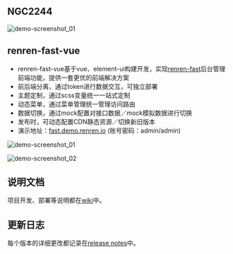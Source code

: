 ## NGC2244
![demo-screenshot_01](https://github.com/ppleo2/newpro/tree/master/demo-screenshot/NGC2244.png)

## renren-fast-vue
- renren-fast-vue基于vue、element-ui构建开发，实现[renren-fast](https://gitee.com/renrenio/renren-fast)后台管理前端功能，提供一套更优的前端解决方案
- 前后端分离，通过token进行数据交互，可独立部署
- 主题定制，通过scss变量统一一站式定制
- 动态菜单，通过菜单管理统一管理访问路由
- 数据切换，通过mock配置对接口数据／mock模拟数据进行切换
- 发布时，可动态配置CDN静态资源／切换新旧版本
- 演示地址：[fast.demo.renren.io](http://fast.demo.renren.io) (账号密码：admin/admin)

![demo-screenshot_01](https://github.com/ppleo2/newpro/tree/master/demo-screenshot/01.png)

![demo-screenshot_02](https://github.com/ppleo2/newpro/tree/master/demo-screenshot/02.png)


## 说明文档
项目开发、部署等说明都在[wiki](https://github.com/daxiongYang/renren-fast-vue/wiki)中。


## 更新日志
每个版本的详细更改都记录在[release notes](https://github.com/daxiongYang/renren-fast-vue/releases)中。
